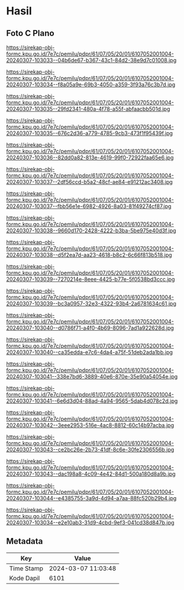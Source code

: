 # Hasil

## Foto C Plano

https://sirekap-obj-formc.kpu.go.id/7e7c/pemilu/pdpr/61/07/05/20/01/6107052001004-20240307-103033--04b6de67-b367-43c1-84d2-38e9d7c01008.jpg

https://sirekap-obj-formc.kpu.go.id/7e7c/pemilu/pdpr/61/07/05/20/01/6107052001004-20240307-103034--f8a05a9e-69b3-4050-a359-3f93a76c3b7d.jpg

https://sirekap-obj-formc.kpu.go.id/7e7c/pemilu/pdpr/61/07/05/20/01/6107052001004-20240307-103035--29fd2341-480a-4f78-a55f-abfaacbb501d.jpg

https://sirekap-obj-formc.kpu.go.id/7e7c/pemilu/pdpr/61/07/05/20/01/6107052001004-20240307-103035--676c2d36-a779-4785-9cb3-473f1f95439f.jpg

https://sirekap-obj-formc.kpu.go.id/7e7c/pemilu/pdpr/61/07/05/20/01/6107052001004-20240307-103036--82dd0a82-813e-4619-99f0-72922faa65e6.jpg

https://sirekap-obj-formc.kpu.go.id/7e7c/pemilu/pdpr/61/07/05/20/01/6107052001004-20240307-103037--2df56ccd-b5a2-48cf-ae84-e91212ac3408.jpg

https://sirekap-obj-formc.kpu.go.id/7e7c/pemilu/pdpr/61/07/05/20/01/6107052001004-20240307-103037--fbb56e1e-6982-4926-8a03-81f49274cf87.jpg

https://sirekap-obj-formc.kpu.go.id/7e7c/pemilu/pdpr/61/07/05/20/01/6107052001004-20240307-103038--9660d170-2428-4222-b3ba-5be975e40d3f.jpg

https://sirekap-obj-formc.kpu.go.id/7e7c/pemilu/pdpr/61/07/05/20/01/6107052001004-20240307-103038--d5f2ea7d-aa23-4618-b8c2-6c66f813b518.jpg

https://sirekap-obj-formc.kpu.go.id/7e7c/pemilu/pdpr/61/07/05/20/01/6107052001004-20240307-103039--7270214e-8eee-4425-b77e-5f0538bd3ccc.jpg

https://sirekap-obj-formc.kpu.go.id/7e7c/pemilu/pdpr/61/07/05/20/01/6107052001004-20240307-103039--bc3a0957-32e3-4322-93b4-2a6781634c61.jpg

https://sirekap-obj-formc.kpu.go.id/7e7c/pemilu/pdpr/61/07/05/20/01/6107052001004-20240307-103040--d0786f71-a4f0-4b69-8096-7ad1a922628d.jpg

https://sirekap-obj-formc.kpu.go.id/7e7c/pemilu/pdpr/61/07/05/20/01/6107052001004-20240307-103040--ca35edda-e7c6-4da4-a75f-51deb2ada1bb.jpg

https://sirekap-obj-formc.kpu.go.id/7e7c/pemilu/pdpr/61/07/05/20/01/6107052001004-20240307-103041--338e7bd6-3889-40e6-870e-35e90a54054e.jpg

https://sirekap-obj-formc.kpu.go.id/7e7c/pemilu/pdpr/61/07/05/20/01/6107052001004-20240307-103041--6e6d3d04-88ad-4a94-9565-5dab4d078c2d.jpg

https://sirekap-obj-formc.kpu.go.id/7e7c/pemilu/pdpr/61/07/05/20/01/6107052001004-20240307-103042--3eee2953-516e-4ac8-8812-60c14b97acba.jpg

https://sirekap-obj-formc.kpu.go.id/7e7c/pemilu/pdpr/61/07/05/20/01/6107052001004-20240307-103043--ce2bc26e-2b73-41df-8c6e-30fe2306556b.jpg

https://sirekap-obj-formc.kpu.go.id/7e7c/pemilu/pdpr/61/07/05/20/01/6107052001004-20240307-103043--dac198a8-4c09-4e42-84d1-500a180d8a9b.jpg

https://sirekap-obj-formc.kpu.go.id/7e7c/pemilu/pdpr/61/07/05/20/01/6107052001004-20240307-103044--e4385755-3a9d-4d94-a7aa-88fc520b29b4.jpg

https://sirekap-obj-formc.kpu.go.id/7e7c/pemilu/pdpr/61/07/05/20/01/6107052001004-20240307-103034--e2e10ab3-31d9-4cbd-9ef3-041cd38d847b.jpg


## Metadata

| Key        | Value               |
| ---------- | ------------------- |
| Time Stamp | 2024-03-07 11:03:48 |
| Kode Dapil | 6101                |



